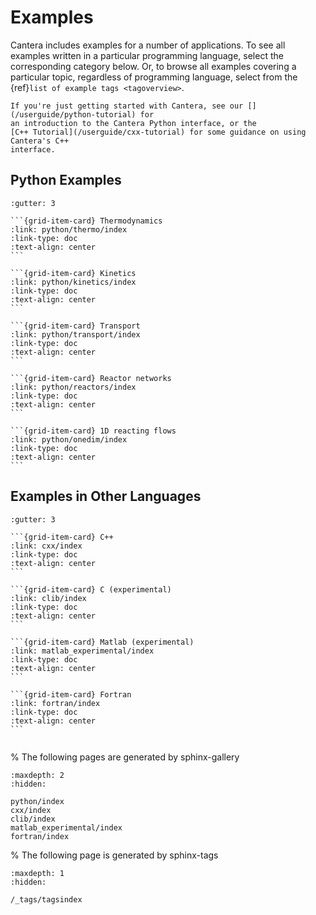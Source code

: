 # Examples

Cantera includes examples for a number of applications. To see all examples written in a
particular programming language, select the corresponding category below. Or, to browse
all examples covering a particular topic, regardless of programming language, select
from the {ref}`list of example tags <tagoverview>`.

```{seealso}
If you're just getting started with Cantera, see our [](/userguide/python-tutorial) for
an introduction to the Cantera Python interface, or the
[C++ Tutorial](/userguide/cxx-tutorial) for some guidance on using Cantera's C++
interface.
```

## Python Examples

````{grid} 2 2 2 3
:gutter: 3

```{grid-item-card} Thermodynamics
:link: python/thermo/index
:link-type: doc
:text-align: center
```

```{grid-item-card} Kinetics
:link: python/kinetics/index
:link-type: doc
:text-align: center
```

```{grid-item-card} Transport
:link: python/transport/index
:link-type: doc
:text-align: center
```

```{grid-item-card} Reactor networks
:link: python/reactors/index
:link-type: doc
:text-align: center
```

```{grid-item-card} 1D reacting flows
:link: python/onedim/index
:link-type: doc
:text-align: center
```

````

## Examples in Other Languages

````{grid} 2 2 3 3
:gutter: 3

```{grid-item-card} C++
:link: cxx/index
:link-type: doc
:text-align: center
```

```{grid-item-card} C (experimental)
:link: clib/index
:link-type: doc
:text-align: center
```

```{grid-item-card} Matlab (experimental)
:link: matlab_experimental/index
:link-type: doc
:text-align: center
```

```{grid-item-card} Fortran
:link: fortran/index
:link-type: doc
:text-align: center
```


````

% The following pages are generated by sphinx-gallery
```{toctree}
:maxdepth: 2
:hidden:

python/index
cxx/index
clib/index
matlab_experimental/index
fortran/index
```

% The following page is generated by sphinx-tags
```{toctree}
:maxdepth: 1
:hidden:

/_tags/tagsindex
```

